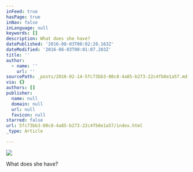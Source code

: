 ```yaml
---
inFeed: true
hasPage: true
inNav: false
inLanguage: null
keywords: []
description: What does she have?
datePublished: '2016-08-03T00:02:28.163Z'
dateModified: '2016-08-03T00:01:07.203Z'
title: ''
author:
  - name: ''
    url: ''
sourcePath: _posts/2016-02-14-5fc73bb3-00c8-4a85-b273-22c4fb8e1a57.md
via: {}
authors: []
publisher:
  name: null
  domain: null
  url: null
  favicon: null
starred: false
url: 5fc73bb3-00c8-4a85-b273-22c4fb8e1a57/index.html
_type: Article

---
```

![](https://the-grid-user-content.s3-us-west-2.amazonaws.com/ea9938f0-bb02-45fd-8f0e-2c4587c3ae23.jpg)

What does she have?